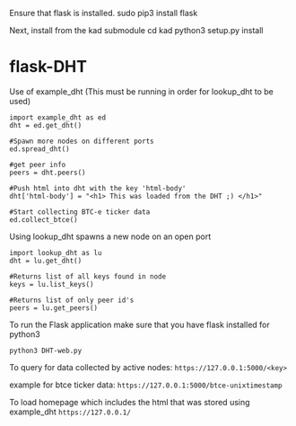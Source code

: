 Ensure that flask is installed.
sudo pip3 install flask

Next, install from the kad submodule
cd kad
python3 setup.py install


# flask-DHT

Use of example_dht (This must be running in order for lookup_dht to be used)
```
import example_dht as ed
dht = ed.get_dht()

#Spawn more nodes on different ports
ed.spread_dht()

#get peer info
peers = dht.peers()

#Push html into dht with the key 'html-body'
dht['html-body'] = "<h1> This was loaded from the DHT ;) </h1>"

#Start collecting BTC-e ticker data
ed.collect_btce()
```


Using lookup_dht spawns a new node on an open port
```
import lookup_dht as lu
dht = lu.get_dht()

#Returns list of all keys found in node
keys = lu.list_keys()

#Returns list of only peer id's 
peers = lu.get_peers()
```

To run the Flask application make sure that you have flask installed for python3
```
python3 DHT-web.py
```

To query for data collected by active nodes:
```https://127.0.0.1:5000/<key>```

example for btce ticker data:
```https://127.0.0.1:5000/btce-unixtimestamp```

To load homepage which includes the html that was stored using example_dht
```https://127.0.0.1/```
